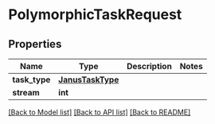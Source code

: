 # PolymorphicTaskRequest


## Properties
Name | Type | Description | Notes
------------ | ------------- | ------------- | -------------
**task_type** | [**JanusTaskType**](JanusTaskType.md) |  | 
**stream** | **int** |  | 

[[Back to Model list]](../README.md#documentation-for-models) [[Back to API list]](../README.md#documentation-for-api-endpoints) [[Back to README]](../README.md)



